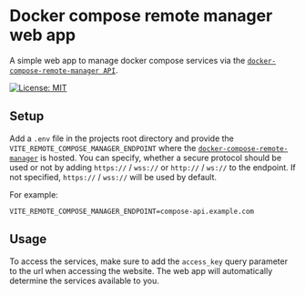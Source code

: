 # Docker compose remote manager web app

A simple web app to manage docker compose services via the [`docker-compose-remote-manager API`](https://github.com/MatthiasHarzer/docker-compose-remote-manager).

[![License: MIT](https://img.shields.io/badge/License-MIT-yellow.svg)](https://opensource.org/licenses/MIT)

## Setup
Add a `.env` file in the projects root directory and provide the `VITE_REMOTE_COMPOSE_MANAGER_ENDPOINT` where the [`docker-compose-remote-manager`](https://github.com/MatthiasHarzer/docker-compose-remote-manager) is hosted. You can specify, whether a secure protocol should be used or not by adding `https://` / `wss://` or `http://` / `ws://` to the endpoint. If not specified, `https://` / `wss://` will be used by default.

For example:
```env
VITE_REMOTE_COMPOSE_MANAGER_ENDPOINT=compose-api.example.com
```

## Usage
To access the services, make sure to add the `access_key` query parameter to the url when accessing the website. The web app will automatically determine the services available to you.

